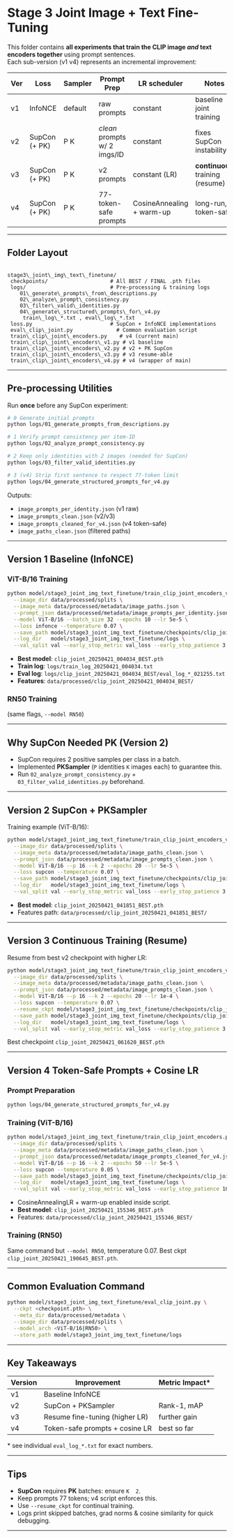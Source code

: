 
#  Stage 3  Joint Image + Text Fine-Tuning

This folder contains **all experiments that train the CLIP image _and_ text encoders together** using prompt sentences.  
Each sub-version (v1  v4) represents an incremental improvement:

| Ver | Loss            | Sampler | Prompt Prep | LR scheduler      | Notes                           |
|-----|-----------------|---------|-------------|-------------------|---------------------------------|
| v1  | InfoNCE         | default | raw prompts | constant          | baseline joint training         |
| v2  | SupCon (+ PK)  | P  K   | *clean* prompts w/ 2 imgs/ID | constant          | fixes SupCon instability        |
| v3  | SupCon (+ PK)  | P  K   | v2 prompts  | constant (LR)    | **continuous** training (resume)|
| v4  | SupCon (+ PK)  | P  K   | 77-token-safe prompts | CosineAnnealing + warm-up | long-run, token-safe            |

---

##  Folder Layout

```

stage3\_joint\_img\_text\_finetune/
 checkpoints/                    # All BEST / FINAL .pth files
 logs/                           # Pre-processing & training logs
    01\_generate\_prompts\_from\_descriptions.py
    02\_analyze\_prompt\_consistency.py
    03\_filter\_valid\_identities.py
    04\_generate\_structured\_prompts\_for\_v4.py
     train\_log\_*.txt , eval\_log\_*.txt
 loss.py                         # SupCon + InfoNCE implementations
 eval\_clip\_joint.py              # Common evaluation script
 train\_clip\_joint\_encoders.py    # v4 (current main)
 train\_clip\_joint\_encoders\_v1.py # v1 baseline
 train\_clip\_joint\_encoders\_v2.py # v2 + PK SupCon
 train\_clip\_joint\_encoders\_v3.py # v3 resume-able
 train\_clip\_joint\_encoders\_v4.py # v4 (wrapper of main)

````

---

##  Pre-processing Utilities

Run **once** before any SupCon experiment:

```bash
# 0 Generate initial prompts
python logs/01_generate_prompts_from_descriptions.py

# 1 Verify prompt consistency per item-ID
python logs/02_analyze_prompt_consistency.py

# 2 Keep only identities with 2 images (needed for SupCon)
python logs/03_filter_valid_identities.py

# 3 (v4) Strip first sentence to respect 77-token limit
python logs/04_generate_structured_prompts_for_v4.py
````

Outputs:

* `image_prompts_per_identity.json`      (v1 raw)
* `image_prompts_clean.json`             (v2/v3)
* `image_prompts_cleaned_for_v4.json`    (v4 token-safe)
* `image_paths_clean.json`               (filtered paths)

---

##  Version 1  Baseline (InfoNCE)

### ViT-B/16 Training

```bash
python model/stage3_joint_img_text_finetune/train_clip_joint_encoders_v1.py \
  --image_dir data/processed/splits \
  --image_meta data/processed/metadata/image_paths.json \
  --prompt_json data/processed/metadata/image_prompts_per_identity.json \
  --model ViT-B/16 --batch_size 32 --epochs 10 --lr 5e-5 \
  --loss infonce --temperature 0.07 \
  --save_path model/stage3_joint_img_text_finetune/checkpoints/clip_joint \
  --log_dir   model/stage3_joint_img_text_finetune/logs \
  --val_split val --early_stop_metric val_loss --early_stop_patience 3
```

* **Best model**: `clip_joint_20250421_004034_BEST.pth`
* **Train log**: `logs/train_log_20250421_004034.txt`
* **Eval log**: `logs/clip_joint_20250421_004034_BEST/eval_log_*_021255.txt`
* **Features**: `data/processed/clip_joint_20250421_004034_BEST/`

### RN50 Training

(same flags, `--model RN50`)

---

##  Why SupCon Needed PK (Version 2)

* SupCon requires 2 positive samples per class in a batch.
* Implemented **PKSampler** (`P` identities  `K` images each) to guarantee this.
* Run `02_analyze_prompt_consistency.py` + `03_filter_valid_identities.py` beforehand.

---

##  Version 2  SupCon + PKSampler

Training example (ViT-B/16):

```bash
python model/stage3_joint_img_text_finetune/train_clip_joint_encoders_v2.py \
  --image_dir data/processed/splits \
  --image_meta data/processed/metadata/image_paths_clean.json \
  --prompt_json data/processed/metadata/image_prompts_clean.json \
  --model ViT-B/16 --p 16 --k 2 --epochs 20 --lr 5e-5 \
  --loss supcon --temperature 0.07 \
  --save_path model/stage3_joint_img_text_finetune/checkpoints/clip_joint \
  --log_dir   model/stage3_joint_img_text_finetune/logs \
  --val_split val --early_stop_metric val_loss --early_stop_patience 3
```

* **Best model**: `clip_joint_20250421_041851_BEST.pth`
* Features path: `data/processed/clip_joint_20250421_041851_BEST/`

---

##  Version 3  Continuous Training (Resume)

Resume from best v2 checkpoint with higher LR:

```bash
python model/stage3_joint_img_text_finetune/train_clip_joint_encoders_v2.py \
  --image_dir data/processed/splits \
  --image_meta data/processed/metadata/image_paths_clean.json \
  --prompt_json data/processed/metadata/image_prompts_clean.json \
  --model ViT-B/16 --p 16 --k 2 --epochs 20 --lr 1e-4 \
  --loss supcon --temperature 0.07 \
  --resume_ckpt model/stage3_joint_img_text_finetune/checkpoints/clip_joint_20250421_041851_BEST.pth \
  --save_path model/stage3_joint_img_text_finetune/checkpoints/clip_joint \
  --log_dir   model/stage3_joint_img_text_finetune/logs \
  --val_split val --early_stop_metric val_loss --early_stop_patience 3
```

Best checkpoint  `clip_joint_20250421_061620_BEST.pth`

---

##  Version 4  Token-Safe Prompts + Cosine LR

### Prompt Preparation

```bash
python logs/04_generate_structured_prompts_for_v4.py
```

### Training (ViT-B/16)

```bash
python model/stage3_joint_img_text_finetune/train_clip_joint_encoders.py \
  --image_dir data/processed/splits \
  --image_meta data/processed/metadata/image_paths_clean.json \
  --prompt_json data/processed/metadata/image_prompts_cleaned_for_v4.json \
  --model ViT-B/16 --p 16 --k 2 --epochs 50 --lr 5e-5 \
  --loss supcon --temperature 0.05 \
  --save_path model/stage3_joint_img_text_finetune/checkpoints/clip_joint \
  --log_dir   model/stage3_joint_img_text_finetune/logs \
  --val_split val --early_stop_metric val_loss --early_stop_patience 10
```

* CosineAnnealingLR + warm-up enabled inside script.
* **Best model**: `clip_joint_20250421_155346_BEST.pth`
* Features: `data/processed/clip_joint_20250421_155346_BEST/`

### Training (RN50)

Same command but `--model RN50`, temperature 0.07.
Best ckpt  `clip_joint_20250421_190645_BEST.pth`.

---

##  Common Evaluation Command

```bash
python model/stage3_joint_img_text_finetune/eval_clip_joint.py \
  --ckpt <checkpoint.pth> \
  --meta_dir data/processed/metadata \
  --image_dir data/processed/splits \
  --model_arch <ViT-B/16|RN50> \
  --store_path model/stage3_joint_img_text_finetune/logs
```

---

##  Key Takeaways

| Version | Improvement                    | Metric Impact\* |
| ------- | ------------------------------ | --------------- |
| v1      | Baseline InfoNCE               |                |
| v2      | SupCon + PKSampler             |  Rank-1, mAP   |
| v3      | Resume fine-tuning (higher LR) |  further gain  |
| v4      | Token-safe prompts + cosine LR | best so far     |

\* see individual `eval_log_*.txt` for exact numbers.

---

##  Tips

* **SupCon** requires **PK** batches: ensure `K  2`.
* Keep prompts  77 tokens; v4 script enforces this.
* Use `--resume_ckpt` for continual training.
* Logs print skipped batches, grad norms & cosine similarity for quick debugging.

---

